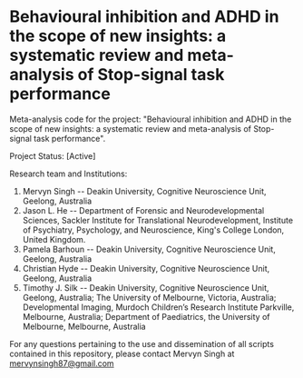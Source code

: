 # Behavioural inhibition and ADHD in the scope of new insights: a systematic review and meta-analysis of Stop-signal task performance
Meta-analysis code for the project: "Behavioural inhibition and ADHD in the scope of new insights: a systematic review and meta-analysis of Stop-signal task performance".

Project Status: [Active]

Research team and Institutions: 

1. Mervyn Singh -- Deakin University, Cognitive Neuroscience Unit, Geelong, Australia
2. Jason L. He -- Department of Forensic and Neurodevelopmental Sciences, Sackler Institute for Translational Neurodevelopment, Institute of Psychiatry, Psychology, and Neuroscience, King's College London, United Kingdom.
3. Pamela Barhoun -- Deakin University, Cognitive Neuroscience Unit, Geelong, Australia
4. Christian Hyde -- Deakin University, Cognitive Neuroscience Unit, Geelong, Australia
5. Timothy J. Silk -- Deakin University, Cognitive Neuroscience Unit, Geelong, Australia; The University of Melbourne, Victoria, Australia; Developmental Imaging, Murdoch Children’s Research Institute Parkville, Melbourne, Australia; Department of Paediatrics, the University of Melbourne, Melbourne, Australia

For any questions pertaining to the use and dissemination of all scripts contained in this repository, please contact Mervyn Singh at mervynsingh87@gmail.com
